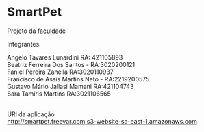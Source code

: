 # SmartPet
Projeto da faculdade 

Integrantes.

Angelo Tavares Lunardini RA: 421105893<br>
Beatriz Ferreira Dos Santos - RA:3020200121<br>
Faniel Pereira Zanella RA:3020110937<br>
Francisco de Assis Martins Neto - RA:2219200575<br>
Gustavo Mário Jallasi Mamani RA:421104743<br>
Sara Tamiris Martins  RA:3021106565<br>
<br>

URl da aplicação<br>
http://smartpet.freevar.com.s3-website-sa-east-1.amazonaws.com
